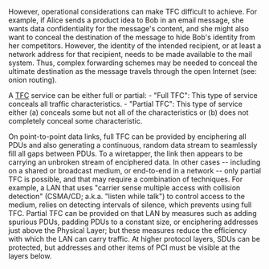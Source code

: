 However, operational considerations can make TFC
      difficult to achieve. For example, if Alice sends a product idea
      to Bob in an email message, she wants data confidentiality for the
      message's content, and she might also want to conceal the
      destination of the message to hide Bob's identity from her
      competitors. However, the identity of the intended recipient, or
      at least a network address for that recipient, needs to be made
      available to the mail system. Thus, complex forwarding schemes may
      be needed to conceal the ultimate destination as the message
      travels through the open Internet (see: onion routing).

A [TFC](../../Security/ReadMe.md) service can be either full or partial:
      -  "Full TFC": This type of service conceals all traffic
         characteristics.
      -  "Partial TFC": This type of service either (a) conceals some
         but not all of the characteristics or (b) does not completely
         conceal some characteristic.

On point-to-point data links, full TFC can be provided by
      enciphering all PDUs and also generating a continuous, random data
      stream to seamlessly fill all gaps between PDUs. To a wiretapper,
      the link then appears to be carrying an unbroken stream of
      enciphered data. In other cases -- including on a shared or
      broadcast medium, or end-to-end in a network -- only partial TFC
      is possible, and that may require a combination of techniques. For
      example, a LAN that uses "carrier sense multiple access with
      collision detection" (CSMA/CD; a.k.a. "listen while talk") to
      control access to the medium, relies on detecting intervals of
      silence, which prevents using full TFC. Partial TFC can be
      provided on that LAN by measures such as adding spurious PDUs,
      padding PDUs to a constant size, or enciphering addresses just
      above the Physical Layer; but these measures reduce the efficiency
      with which the LAN can carry traffic. At higher protocol layers,
      SDUs can be protected, but addresses and other items of PCI must
      be visible at the layers below.